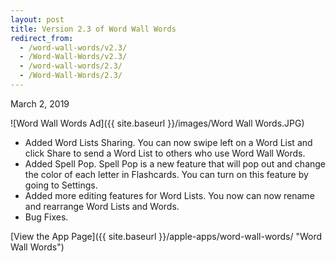 ```yaml
---
layout: post
title: Version 2.3 of Word Wall Words
redirect_from:
  - /word-wall-words/v2.3/
  - /Word-Wall-Words/v2.3/
  - /word-wall-words/2.3/
  - /Word-Wall-Words/2.3/  
---
```


March 2, 2019

![Word Wall Words Ad]({{ site.baseurl }}/images/Word Wall Words.JPG)

- Added Word Lists Sharing. You can now swipe left on a Word List and click Share to send a Word List to others who use Word Wall Words.
- Added Spell Pop. Spell Pop is a new feature that will pop out and change the color of each letter in Flashcards. You can turn on this feature by going to Settings.
- Added more editing features for Word Lists. You now can now rename and rearrange Word Lists and Words.
- Bug Fixes.

[View the App Page]({{ site.baseurl }}/apple-apps/word-wall-words/  "Word Wall Words")
